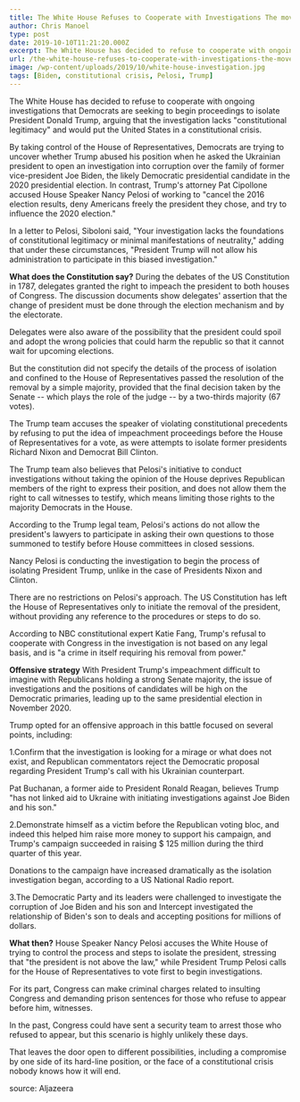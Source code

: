 ```yaml
---
title: The White House Refuses to Cooperate with Investigations The move would put the United States in a constitutional crisis
author: Chris Manoel
type: post
date: 2019-10-10T11:21:20.000Z
excerpt: The White House has decided to refuse to cooperate with ongoing investigations that Democrats are seeking to begin proceedings to isolate President Donald Trump
url: /the-white-house-refuses-to-cooperate-with-investigations-the-move-would-put-the-united-states-in-a-constitutional-crisis/
image: /wp-content/uploads/2019/10/white-house-investigation.jpg
tags: [Biden, constitutional crisis, Pelosi, Trump]
---
```


The White House has decided to refuse to cooperate with ongoing investigations that Democrats are seeking to begin proceedings to isolate President Donald Trump, arguing that the investigation lacks "constitutional legitimacy" and would put the United States in a constitutional crisis.

By taking control of the House of Representatives, Democrats are trying to uncover whether Trump abused his position when he asked the Ukrainian president to open an investigation into corruption over the family of former vice-president Joe Biden, the likely Democratic presidential candidate in the 2020 presidential election. In contrast, Trump's attorney Pat Cipollone accused House Speaker Nancy Pelosi of working to "cancel the 2016 election results, deny Americans freely the president they chose, and try to influence the 2020 election."

In a letter to Pelosi, Siboloni said, "Your investigation lacks the foundations of constitutional legitimacy or minimal manifestations of neutrality," adding that under these circumstances, "President Trump will not allow his administration to participate in this biased investigation."

**What does the Constitution say?** During the debates of the US Constitution in 1787, delegates granted the right to impeach the president to both houses of Congress. The discussion documents show delegates' assertion that the change of president must be done through the election mechanism and by the electorate.

Delegates were also aware of the possibility that the president could spoil and adopt the wrong policies that could harm the republic so that it cannot wait for upcoming elections.

But the constitution did not specify the details of the process of isolation and confined to the House of Representatives passed the resolution of the removal by a simple majority, provided that the final decision taken by the Senate -- which plays the role of the judge -- by a two-thirds majority (67 votes).

The Trump team accuses the speaker of violating constitutional precedents by refusing to put the idea of ​​impeachment proceedings before the House of Representatives for a vote, as were attempts to isolate former presidents Richard Nixon and Democrat Bill Clinton.

The Trump team also believes that Pelosi's initiative to conduct investigations without taking the opinion of the House deprives Republican members of the right to express their position, and does not allow them the right to call witnesses to testify, which means limiting those rights to the majority Democrats in the House.

According to the Trump legal team, Pelosi's actions do not allow the president's lawyers to participate in asking their own questions to those summoned to testify before House committees in closed sessions.

Nancy Pelosi is conducting the investigation to begin the process of isolating President Trump, unlike in the case of Presidents Nixon and Clinton.

There are no restrictions on Pelosi's approach. The US Constitution has left the House of Representatives only to initiate the removal of the president, without providing any reference to the procedures or steps to do so.

According to NBC constitutional expert Katie Fang, Trump's refusal to cooperate with Congress in the investigation is not based on any legal basis, and is "a crime in itself requiring his removal from power."

**Offensive strategy** With President Trump's impeachment difficult to imagine with Republicans holding a strong Senate majority, the issue of investigations and the positions of candidates will be high on the Democratic primaries, leading up to the same presidential election in November 2020.

Trump opted for an offensive approach in this battle focused on several points, including:

1.Confirm that the investigation is looking for a mirage or what does not exist, and Republican commentators reject the Democratic proposal regarding President Trump's call with his Ukrainian counterpart.

Pat Buchanan, a former aide to President Ronald Reagan, believes Trump "has not linked aid to Ukraine with initiating investigations against Joe Biden and his son."

2.Demonstrate himself as a victim before the Republican voting bloc, and indeed this helped him raise more money to support his campaign, and Trump's campaign succeeded in raising $ 125 million during the third quarter of this year.

Donations to the campaign have increased dramatically as the isolation investigation began, according to a US National Radio report.

3.The Democratic Party and its leaders were challenged to investigate the corruption of Joe Biden and his son and Intercept investigated the relationship of Biden's son to deals and accepting positions for millions of dollars.

**What then?** House Speaker Nancy Pelosi accuses the White House of trying to control the process and steps to isolate the president, stressing that "the president is not above the law," while President Trump Pelosi calls for the House of Representatives to vote first to begin investigations.

For its part, Congress can make criminal charges related to insulting Congress and demanding prison sentences for those who refuse to appear before him, witnesses.

In the past, Congress could have sent a security team to arrest those who refused to appear, but this scenario is highly unlikely these days.

That leaves the door open to different possibilities, including a compromise by one side of its hard-line position, or the face of a constitutional crisis nobody knows how it will end.

source: Aljazeera

